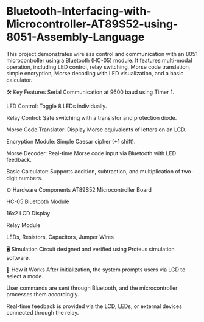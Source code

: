 # Bluetooth-Interfacing-with-Microcontroller-AT89S52-using-8051-Assembly-Language
This project demonstrates wireless control and communication with an 8051 microcontroller using a Bluetooth (HC-05) module. It features multi-modal operation, including LED control, relay switching, Morse code translation, simple encryption, Morse decoding with LED visualization, and a basic calculator.


🛠 Key Features
Serial Communication at 9600 baud using Timer 1.

LED Control: Toggle 8 LEDs individually.

Relay Control: Safe switching with a transistor and protection diode.

Morse Code Translator: Display Morse equivalents of letters on an LCD.

Encryption Module: Simple Caesar cipher (+1 shift).

Morse Decoder: Real-time Morse code input via Bluetooth with LED feedback.

Basic Calculator: Supports addition, subtraction, and multiplication of two-digit numbers.

⚙️ Hardware Components
AT89S52 Microcontroller Board

HC-05 Bluetooth Module

16x2 LCD Display

Relay Module

LEDs, Resistors, Capacitors, Jumper Wires

🖥 Simulation
Circuit designed and verified using Proteus simulation software.

🚀 How it Works
After initialization, the system prompts users via LCD to select a mode.

User commands are sent through Bluetooth, and the microcontroller processes them accordingly.

Real-time feedback is provided via the LCD, LEDs, or external devices connected through the relay.
